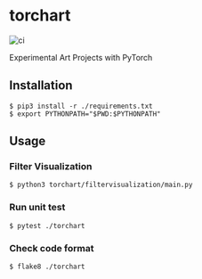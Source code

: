 # torchart

![ci](https://github.com/iizukak/torchart/workflows/ci/badge.svg?branch=main)

Experimental Art Projects with PyTorch

## Installation

```
$ pip3 install -r ./requirements.txt
$ export PYTHONPATH="$PWD:$PYTHONPATH"
```

## Usage

### Filter Visualization

```
$ python3 torchart/filtervisualization/main.py
```

### Run unit test

```
$ pytest ./torchart
```

### Check code format

```
$ flake8 ./torchart
```
